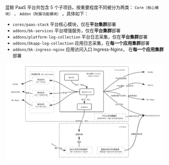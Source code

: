 蓝鲸 PaaS 平台共包含 5 个子项目。按重要程度不同被分为两类： `Core（核心模块）` 、 `Addon（附属功能模块）` ，具体如下：

* `cores/paas-stack` 平台核心模块，仅在**平台集群**部署
* `addons/bk-services` 平台增强服务，仅在**平台集群**部署
* `addons/platform-log-collection` 平台日志采集，仅在**平台集群**部署
* `addons/bkapp-log-collection` 应用日志采集，在**每一个应用集群**部署
* `addons/bk-ingress-nginx` 应用访问入口 Ingress-Nginx， 在**每一个应用集群**部署

![-w2020](media/arch.png)